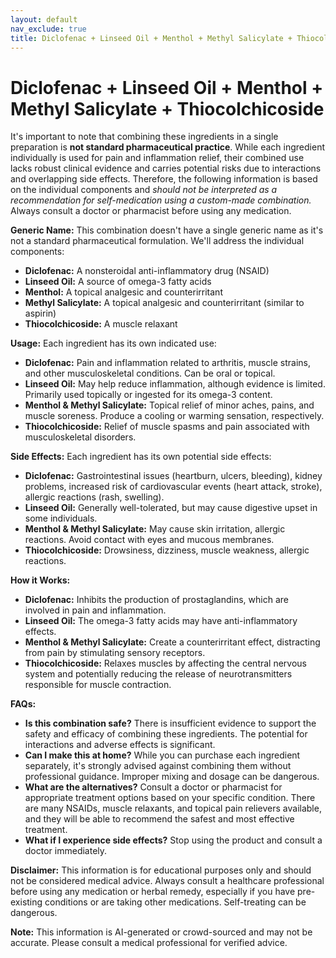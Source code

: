```yaml
---
layout: default
nav_exclude: true
title: Diclofenac + Linseed Oil + Menthol + Methyl Salicylate + Thiocolchicoside
---
```


# Diclofenac + Linseed Oil + Menthol + Methyl Salicylate + Thiocolchicoside

It's important to note that combining these ingredients in a single preparation is **not standard pharmaceutical practice**.  While each ingredient individually is used for pain and inflammation relief, their combined use lacks robust clinical evidence and carries potential risks due to interactions and overlapping side effects.  Therefore, the following information is based on the individual components and *should not be interpreted as a recommendation for self-medication using a custom-made combination.*  Always consult a doctor or pharmacist before using any medication.

**Generic Name:**  This combination doesn't have a single generic name as it's not a standard pharmaceutical formulation. We'll address the individual components:

* **Diclofenac:**  A nonsteroidal anti-inflammatory drug (NSAID)
* **Linseed Oil:** A source of omega-3 fatty acids
* **Menthol:** A topical analgesic and counterirritant
* **Methyl Salicylate:** A topical analgesic and counterirritant (similar to aspirin)
* **Thiocolchicoside:** A muscle relaxant


**Usage:**  Each ingredient has its own indicated use:

* **Diclofenac:**  Pain and inflammation related to arthritis, muscle strains, and other musculoskeletal conditions.  Can be oral or topical.
* **Linseed Oil:**  May help reduce inflammation, although evidence is limited. Primarily used topically or ingested for its omega-3 content.
* **Menthol & Methyl Salicylate:**  Topical relief of minor aches, pains, and muscle soreness.  Produce a cooling or warming sensation, respectively.
* **Thiocolchicoside:** Relief of muscle spasms and pain associated with musculoskeletal disorders.


**Side Effects:** Each ingredient has its own potential side effects:

* **Diclofenac:**  Gastrointestinal issues (heartburn, ulcers, bleeding), kidney problems, increased risk of cardiovascular events (heart attack, stroke), allergic reactions (rash, swelling).
* **Linseed Oil:** Generally well-tolerated, but may cause digestive upset in some individuals.
* **Menthol & Methyl Salicylate:**  May cause skin irritation, allergic reactions.  Avoid contact with eyes and mucous membranes.
* **Thiocolchicoside:**  Drowsiness, dizziness, muscle weakness, allergic reactions.


**How it Works:**

* **Diclofenac:** Inhibits the production of prostaglandins, which are involved in pain and inflammation.
* **Linseed Oil:**  The omega-3 fatty acids may have anti-inflammatory effects.
* **Menthol & Methyl Salicylate:**  Create a counterirritant effect, distracting from pain by stimulating sensory receptors.
* **Thiocolchicoside:**  Relaxes muscles by affecting the central nervous system and potentially reducing the release of neurotransmitters responsible for muscle contraction.


**FAQs:**

* **Is this combination safe?**  There is insufficient evidence to support the safety and efficacy of combining these ingredients.  The potential for interactions and adverse effects is significant.
* **Can I make this at home?** While you can purchase each ingredient separately, it's strongly advised against combining them without professional guidance.  Improper mixing and dosage can be dangerous.
* **What are the alternatives?**  Consult a doctor or pharmacist for appropriate treatment options based on your specific condition. There are many NSAIDs, muscle relaxants, and topical pain relievers available, and they will be able to recommend the safest and most effective treatment.
* **What if I experience side effects?**  Stop using the product and consult a doctor immediately.


**Disclaimer:** This information is for educational purposes only and should not be considered medical advice.  Always consult a healthcare professional before using any medication or herbal remedy, especially if you have pre-existing conditions or are taking other medications.  Self-treating can be dangerous.


**Note:** This information is AI-generated or crowd-sourced and may not be accurate. Please consult a medical professional for verified advice.